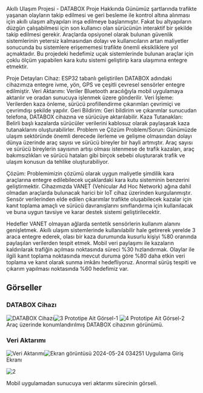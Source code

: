 Akıllı Ulaşım Projesi - DATABOX
Proje Hakkında
Günümüz şartlarında trafikte yaşanan olayların takip edilmesi ve geri besleme ile kontrol altına alınması için akıllı ulaşım altyapıları inşa edilmeye başlanmıştır. Fakat bu altyapıların düzgün çalışabilmesi için son kullanıcı olan sürücünün interaktif bir şekilde takip edilmesi gerekir. Araçlarda opsiyonel olarak bulunan güvenlik sistemlerinin yetersiz kalmasından dolayı ve kullanıcıların artan maliyetler sonucunda bu sistemlere erişememesi trafikte önemli eksikliklere yol açmaktadır. Bu projedeki hedefimiz uçak sistemlerinde bulunan araçlar için çoklu ölçüm yapabilen kara kutu sistemi geliştirip kara ulaşımına entegre etmektir.

Proje Detayları
Cihaz: ESP32 tabanlı geliştirilen DATABOX adındaki cihazımıza entegre ivme, yön, GPS ve çeşitli çevresel sensörler entegre edilmiştir.
Veri Aktarımı: Veriler Bluetooth aracılığıyla mobil uygulamaya aktarılır ve oradan sunucuya işlenmek üzere gönderilir.
Veri İşleme: Verilerden kaza önleme, sürücü profillendirme çıkarımları çevrimiçi ve çevrimdışı şekilde yapılır.
Geri Bildirim: Geri bildirim ve çıkarımlar sunucudan telefona, DATABOX cihazına ve sürücüye aktarılabilir.
Kaza Tutanakları: Belirli başlı kazalarda sürücüler verilerini kablosuz olarak paylaşarak kaza tutanaklarını oluşturabilirler.
Problem ve Çözüm
Problem/Sorun:
Günümüzde ulaşım sektöründe önemli derecede ilerleme ve gelişme olmasından dolayı dünya üzerinde araç sayısı ve sürücü bireyler bir hayli artmıştır. Araç sayısı ve sürücü bireylerin sayısının artışı olması istenmese de trafik kazaları, araç bakımsızlıkları ve sürücü hataları gibi birçok sebebi oluşturarak trafik ve ulaşım konusun da tehlike oluşturabiliyor.

Çözüm:
Problemimizin çözümü olarak uygun maliyetle şimdilik kara araçlarına entegre edilebilecek uçaklardaki kara kutu sisteminin benzerini geliştirmektir. Cihazımızda VANET (Vehicular Ad Hoc Network) ağına dahil olmadan araçlarda bulunacak harici bir IoT cihaz üzerinden kurgulanmıştır. Sensör verilerinden elde edilen çıkarımlar trafikte oluşabilecek kazalar için kanıt toplama amaçlı ve sürücü davranışlarını sınıflandırma için kullanılacak ve buna uygun tavsiye ve karar destek sistemi geliştirilecektir.

Hedefler
VANET olmayan ağlarda sentetik sensörlerin kullanım alanını genişletmek.
Akıllı ulaşım sistemlerinde kullanılabilir hale getirerek yerelde 3 araca entegre ederek, olası bir kaza durumunda kusurlu kişiyi %80 oranında paylaşılan verilerden tespit etmek.
Mobil veri paylaşımı ile kazaların kaldırılarak trafiğin açılması noktasında süreci %30 hızlandırmak.
Olaylar ile ilgili kanıt toplama noktasında mevcut duruma göre %80 daha etkin veri toplama ve kanıt olarak sunma imkânı hedefliyoruz.
Anormal sürüş tespiti ve çıkarım yapılması noktasında %60 hedefimiz var.

## Görseller

### DATABOX Cihazı

![DATABOX Cihazı](link_to_image1)![3](https://github.com/Fahrettinsolak/Teknofest-Akilli-Ulasim-Yarismasi-Raporlari/assets/79358514/73df2403-ce4f-488b-b80e-f9887db115bf)
Prototipe Ait Görsel-1
![4](https://github.com/Fahrettinsolak/Teknofest-Akilli-Ulasim-Yarismasi-Raporlari/assets/79358514/63d9777b-3bfd-4ea6-b878-d66da075554f)
Prototipe Ait Görsel-2
Araç üzerinde konumlandırılmış DATABOX cihazının görünümü.

### Veri Aktarımı

![Veri Aktarımı](link_to_image2)![Ekran görüntüsü 2024-05-24 034251](https://github.com/Fahrettinsolak/Teknofest-Akilli-Ulasim-Yarismasi-Raporlari/assets/79358514/a9208eba-6f5b-486a-a405-844e076e51a4)
Uygulama Giriş Ekranı

![2](https://github.com/Fahrettinsolak/Teknofest-Akilli-Ulasim-Yarismasi-Raporlari/assets/79358514/ae4f1589-27ec-46e7-abb5-9b89e6782ec8)

Mobil uygulamadan sunucuya veri aktarımı sürecinin görseli.
